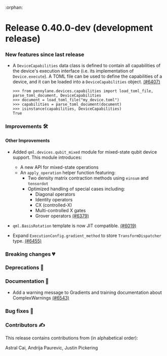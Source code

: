 :orphan:

# Release 0.40.0-dev (development release)

<h3>New features since last release</h3>

* A `DeviceCapabilities` data class is defined to contain all capabilities of the device's execution interface (i.e. its implementation of `Device.execute`). A TOML file can be used to define the capabilities of a device, and it can be loaded into a `DeviceCapabilities` object.
  [(#6407)](https://github.com/PennyLaneAI/pennylane/pull/6407)

  ```pycon
  >>> from pennylane.devices.capabilities import load_toml_file, parse_toml_document, DeviceCapabilities
  >>> document = load_toml_file("my_device.toml")
  >>> capabilities = parse_toml_document(document)
  >>> isinstance(capabilities, DeviceCapabilities)
  True
  ```

<h3>Improvements 🛠</h3>

<h4>Other Improvements</h4>

* Added `qml.devices.qubit_mixed` module for mixed-state qubit device support. This module introduces:
  - A new API for mixed-state operations
  - An `apply_operation` helper function featuring:
    - Two density matrix contraction methods using `einsum` and `tensordot`
    - Optimized handling of special cases including:
      - Diagonal operators
      - Identity operators 
      - CX (controlled-X)
      - Multi-controlled X gates
      - Grover operators
  [(#6379)](https://github.com/PennyLaneAI/pennylane/pull/6379)

* `qml.BasisRotation` template is now JIT compatible.
  [(#6019)](https://github.com/PennyLaneAI/pennylane/pull/6019)

* Expand `ExecutionConfig.gradient_method` to store `TransformDispatcher` type.
  [(#6455)](https://github.com/PennyLaneAI/pennylane/pull/6455)

<h3>Breaking changes 💔</h3>

<h3>Deprecations 👋</h3>

<h3>Documentation 📝</h3>

* Add a warning message to Gradients and training documentation about ComplexWarnings
  [(#6543)](https://github.com/PennyLaneAI/pennylane/pull/6543)

<h3>Bug fixes 🐛</h3>

<h3>Contributors ✍️</h3>

This release contains contributions from (in alphabetical order):

Astral Cai,
Andrija Paurevic,
Justin Pickering
